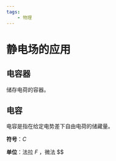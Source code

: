 ```yaml
---
tags:
    - 物理
---
```


# 静电场的应用

## 电容器

储存电荷的容器。

## 电容

电容是指在给定电势差下自由电荷的储藏量。

**符号**：$C$

**单位**：法拉 $F$ ，微法 $$
